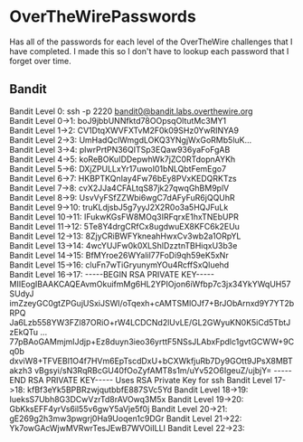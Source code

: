 # OverTheWirePasswords
Has all of the passwords for each level of the OverTheWire challenges that I have completed. 
I made this so I don't have to lookup each password that I forget over time. 

## Bandit
Bandit Level 0: ssh -p 2220 bandit0@bandit.labs.overthewire.org</br>
Bandit Level 0->1: boJ9jbbUNNfktd78OOpsqOltutMc3MY1</br>
Bandit Level 1->2: CV1DtqXWVFXTvM2F0k09SHz0YwRINYA9</br>
Bandit Level 2->3: UmHadQclWmgdLOKQ3YNgjWxGoRMb5luK…</br>
Bandit Level 3->4: pIwrPrtPN36QITSp3EQaw936yaFoFgAB</br>
Bandit Level 4->5: koReBOKuIDDepwhWk7jZC0RTdopnAYKh</br>
Bandit Level 5->6: DXjZPULLxYr17uwoI01bNLQbtFemEgo7</br>
Bandit Level 6->7: HKBPTKQnIay4Fw76bEy8PVxKEDQRKTzs</br>
Bandit Level 7->8: cvX2JJa4CFALtqS87jk27qwqGhBM9plV</br>
Bandit Level 8->9: UsvVyFSfZZWbi6wgC7dAFyFuR6jQQUhR</br>
Bandit Level 9->10: truKLdjsbJ5g7yyJ2X2R0o3a5HQJFuLk</br>
Bandit Level 10->11: IFukwKGsFW8MOq3IRFqrxE1hxTNEbUPR</br>
Bandit Level 11->12: 5Te8Y4drgCRfCx8ugdwuEX8KFC6k2EUu</br>
Bandit Level 12->13: 8ZjyCRiBWFYkneahHwxCv3wb2a1ORpYL</br>
Bandit Level 13->14: 4wcYUJFw0k0XLShlDzztnTBHiqxU3b3e</br>
Bandit Level 14->15: BfMYroe26WYalil77FoDi9qh59eK5xNr</br>
Bandit Level 15->16: cluFn7wTiGryunymYOu4RcffSxQluehd</br>
Bandit Level 16->17: -----BEGIN RSA PRIVATE KEY-----
MIIEogIBAAKCAQEAvmOkuifmMg6HL2YPIOjon6iWfbp7c3jx34YkYWqUH57SUdyJ
imZzeyGC0gtZPGujUSxiJSWI/oTqexh+cAMTSMlOJf7+BrJObArnxd9Y7YT2bRPQ
Ja6Lzb558YW3FZl87ORiO+rW4LCDCNd2lUvLE/GL2GWyuKN0K5iCd5TbtJzEkQTu
...
77pBAoGAMmjmIJdjp+Ez8duyn3ieo36yrttF5NSsJLAbxFpdlc1gvtGCWW+9Cq0b
dxviW8+TFVEBl1O4f7HVm6EpTscdDxU+bCXWkfjuRb7Dy9GOtt9JPsX8MBTakzh3
vBgsyi/sN3RqRBcGU40fOoZyfAMT8s1m/uYv52O6IgeuZ/ujbjY=
-----END RSA PRIVATE KEY-----
Uses RSA Private Key for ssh
Bandit Level 17->18: kfBf3eYk5BPBRzwjqutbbfE887SVc5Yd
Bandit Level 18->19: IueksS7Ubh8G3DCwVzrTd8rAVOwq3M5x
Bandit Level 19->20: GbKksEFF4yrVs6il55v6gwY5aVje5f0j
Bandit Level 20->21: gE269g2h3mw3pwgrj0Ha9Uoqen1c9DGr
Bandit Level 21->22: Yk7owGAcWjwMVRwrTesJEwB7WVOiILLI
Bandit Level 22->23:
